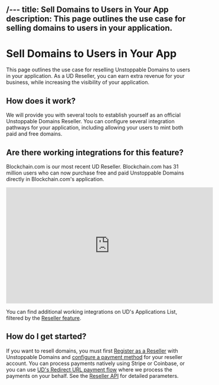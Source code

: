 /---
title: Sell Domains to Users in Your App
description: This page outlines the use case for selling domains to users in your application.
---

# Sell Domains to Users in Your App

This page outlines the use case for reselling Unstoppable Domains to users in your application. As a UD Reseller, you can earn extra revenue for your business, while increasing the visibility of your application.

## How does it work?

We will provide you with several tools to establish yourself as an official Unstoppable Domains Reseller. You can configure several integration pathways for your application, including allowing your users to mint both paid and free domains.

## Are there working integrations for this feature?

Blockchain.com is our most recent UD Reseller. Blockchain.com has 31 million users who can now purchase free and paid Unstoppable Domains directly in Blockchain.com's application.

<div class="video-container">
<iframe width="560" height="315" src="https://www.youtube.com/embed/fmRlMRHC81Y" title="YouTube video player" frameborder="0" allow="accelerometer; autoplay; clipboard-write; encrypted-media; gyroscope; picture-in-picture" allowfullscreen></iframe>
</div>

You can find additional working integrations on UD's Applications List, filtered by the [Reseller feature](https://unstoppabledomains.com/apps?filters=4).

## How do I get started?

If you want to resell domains, you must first [Register as a Reseller](../reseller/index.md) with Unstoppable Domains and [configure a payment method](../reseller/reseller-integration-guides/reseller-pathways.md) for your reseller account. You can process payments natively using Stripe or Coinbase, or you can use [UD's Redirect URL payment flow](../reseller/reseller-integration-guides/redirect-url-payments.md) where we process the payments on your behalf. See the [Reseller API](/openapi/reference/) for detailed parameters.
